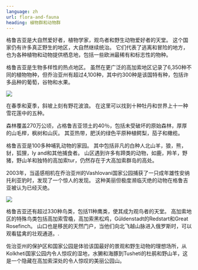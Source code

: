 ```yaml
---
language: zh
url: flora-and-fauna
heading: 植物群和动物群
---
```

<div class="row content-row"><!-- 871 (1)-->
<div class="col-xs-12 col-sm-6 col-md-6"><!-- 1194 -->

格鲁吉亚是大自然爱好者，植物学家，观鸟者和野生动物爱好者的天堂。 这个国家仍有许多真正野生的地区，大自然继续统治。 它们代表了逃离和冒险的地方，也为各种植物和动物提供栖息地，包括一些欧洲最稀有和标志性的物种。

</div>

<div class="col-xs-12 col-sm-6 col-md-6"><!-- 1195 -->

格鲁吉亚是生物多样性的热点地区。 虽然在更广泛的高加索地区记录了6,350种不同的植物物种，但乔治亚州有超过4,100种，其中约300种是该国特有种，包括许多品种的葡萄，谷物和水果。

</div>

</div>

<div class="row content-row"><!-- 872 (2)-->
<div class="col-xs-12 col-sm-6 col-md-6"><!-- 1196 -->

![](/library/content/img8.jpg)

在春季和夏季，斜坡上刻有野花波浪。 在这里可以找到十种牡丹和世界上十一种雪花莲中的五种。

森林覆盖270万公顷，占格鲁吉亚领土的40％，包括未受破坏的原始森林，厚厚的山毛榉，枫树和山灰。 其亚热带，肥沃的绿色平原种植鳄梨，茄子和橄榄。

格鲁吉亚是100多种哺乳动物的家园。 其中包括非凡的白种人北山羊，狼，熊，豺，狐狸，ly and和其他捕食者。 山区遇到许多有蹄类的动物，如鹿，羚羊，野猪，野山羊和独特的高加索tur，仍然存在于大高加索群岛的高处。

2003年，当遥感相机在乔治亚州的Vashlovani国家公园捕获了一只成年雄性安纳托利亚豹时，发现了一个惊人的发现。 这种美丽但极度濒临灭绝的动物在格鲁吉亚被认为已经灭绝。

</div>

<div class="col-xs-12 col-sm-6 col-md-6"><!-- 1197 -->

![](/library/content/img7.jpg)

格鲁吉亚还有超过330种鸟类，包括11种鹰类，使其成为观鸟者的天堂。 高加索地区的特殊鸟类包括高加索雪橇，高加索黑松鸡，Güldenstadt的Redstart和Great
Rosefinch。 山口也是移民的天然门户，当他们向北飞越山脉进入俄罗斯时，可以观看猛禽的壮观通道。.

佐治亚州的保护区和国家公园是体验该国最好的景观和野生动物的理想场所，从Kolkheti国家公园内令人惊叹的湿地，水獭和海豚到Tusheti的杜鹃和野山羊，这是一个隐藏在高加索深处的令人惊叹的美丽公园山。

</div>

</div>
